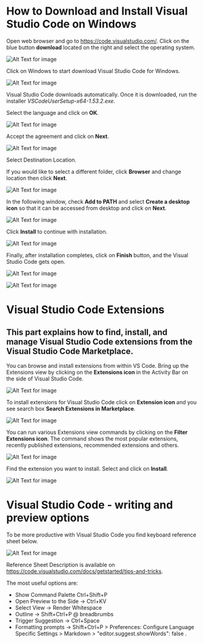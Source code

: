 # **How to Download and Install Visual Studio Code on Windows**
Open web browser and go to https://code.visualstudio.com/. 
Click on the blue button **download** located on the right and select the operating system. 

![Alt Text for image](./images/download.jpg) 

Click on Windows to start download Visual Studio Code for Windows.

![Alt Text for image](./images/vsc_installation.jpg) 

Visual Studio Code downloads automatically. Once it is downloaded,
 run the installer *VSCodeUserSetup-x64-1.53.2.exe*. 
 
Select the language and click on **OK**.  

![Alt Text for image](./images/select_language.jpg)

Accept the agreement and click on **Next**.

![Alt Text for image](./images/instalacja.png) 

Select Destination Location. 
 
 If you would like to select a different folder, click **Browser** and change location then click **Next**.

  ![Alt Text for image](./images/installation_3.png)

 In the following window, check **Add to PATH** and select **Create a desktop icon** so that it can be accessed from desktop and click on **Next**. 

  ![Alt Text for image](./images/installation_5.png)

Click **Install** to continue with installation. 

![Alt Text for image](./images/installation_6.png)

Finally, after installation completes, click on **Finish** button, and the Visual Studio Code gets open.

  ![Alt Text for image](./images/installation_8.png)

![Alt Text for image](./images/installation_9.png)


# **Visual Studio Code Extensions** 

## This part explains how to find, install, and manage Visual Studio Code extensions from the Visual Studio Code Marketplace.

You can browse and install extensions from within VS Code. Bring up the Extensions view by clicking on the **Extensions icon** in the Activity Bar on the side of Visual Studio Code.

![Alt Text for image](./images/extensions_view_icon.png)

To install extensions for Visual Studio Code click on **Extension icon** and you see search box **Search Extensions in Marketplace**. 

![Alt Text for image](./images/marketplace_2.jpg)

You can run various Extensions view commands by clicking on the **Filter Extensions icon**. The command shows the most popular extensions, recently published extensions, recommended extensions and others.  


![Alt Text for image](./images/popular.jpg)

Find the extension you want to install. Select and click on **Install**. 


![Alt Text for image](./images/instal.jpg)

# Visual Studio Code - writing and preview options

To be more productive with Visual Studio Code you find keyboard reference sheet below. 


![Alt Text for image](./images/KeyboardReferenceSheet.png)

Reference Sheet Description is available on https://code.visualstudio.com/docs/getstarted/tips-and-tricks. 

The most useful options are: 

* Show Command Palette Ctrl+Shift+P
* Open Preview to the Side -> Ctrl+KV 
* Select View -> Render Whitespace
* Outline -> Shift+Ctrl+P @ breadbrumbs 
* Trigger Suggestion -> Ctrl+Space
* Formatting prompts -> Shift+Ctrl+P > Preferences: Configure Language Specific Settings > Markdown > "editor.suggest.showWords": false . 




